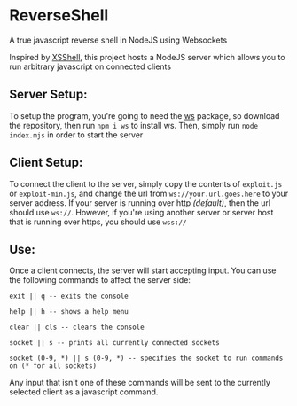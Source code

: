 
# ReverseShell
A true javascript reverse shell in NodeJS using Websockets

Inspired by [XSShell](https://github.com/raz-varren/xsshell), this project hosts a NodeJS server which allows you to run arbitrary javascript on connected clients

## Server Setup:
To setup the program, you're going to need the [ws](https://www.npmjs.com/package/ws) package, so download the repository, then run `npm i ws` to install ws. 
Then, simply run `node index.mjs` in order to start the server

##  Client Setup:
To connect the client to the server, simply copy the contents of `exploit.js` or `exploit-min.js`, and change the url from `ws://your.url.goes.here` to your server address. If your server is running over http *(default)*, then the url should use `ws://`. However, if you're using another server or server host that is running over https, you should use `wss://`

## Use:
Once a client connects, the server will start accepting input.
You can use the following commands to affect the server side:
```
exit || q -- exits the console

help || h -- shows a help menu

clear || cls -- clears the console

socket || s -- prints all currently connected sockets

socket (0-9, *) || s (0-9, *) -- specifies the socket to run commands on (* for all sockets)
```
Any input that isn't one of these commands will be sent to the currently selected client as a javascript command.
